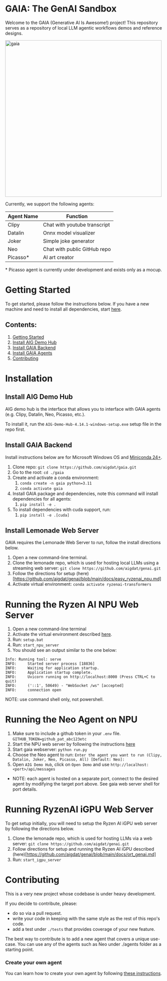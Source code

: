 # GAIA: The GenAI Sandbox

Welcome to the GAIA (Generative AI Is Awesome!) project! This repository serves as a repository of local LLM agentic workflows demos and reference designs.

<img src="https://github.com/aigdat/gaia/assets/4722733/0db60b9b-05d5-4732-a74e-f67bc9bdb61b" alt="gaia" width="500">

Currently, we support the following agents:

| Agent Name | Function                     |
| ---------- | ---------------------------- |
|   Clipy    | Chat with youtube transcript |
|   Datalin  | Onnx model visualizer        |
|   Joker    | Simple joke generator        |
|    Neo     | Chat with public GitHub repo |
|  Picasso*  | AI art creator               |

\* Picasso agent is currently under development and exists only as a mocup.

# Getting Started

To get started, please follow the instructions below. If you have a new machine and need to install all dependencies, start [here](#).

## Contents:

1. [Getting Started](#getting-started)
1. [Install AIG Demo Hub](#install-aig-demo-hub)
1. [Install GAIA Backend](#install-gaia-backend)
1. [Install GAIA Agents](#install-gaia-agents)
1. [Contributing](#contributing)


# Installation

## Install AIG Demo Hub

AIG demo hub is the interface that allows you to interface with GAIA agents (e.g. Clipy, Datalin, Neo, Picasso, etc.).

To install it, run the `AIG-Demo-Hub-4.14.1-windows-setup.exe` setup file in the repo first.

## Install GAIA Backend

Install instructions below are for Microsoft Windows OS and [Miniconda 24+](https://docs.anaconda.com/free/miniconda/).

1. Clone repo: `git clone https://github.com/aigdat/gaia.git`
1. Go to the root: `cd ./gaia`
1. Create and activate a conda environment:
    1. `conda create -n gaia python=3.11`
    1. `conda activate gaia`
1. Install GAIA package and dependencies, note this command will install dependencies for all agents:
    1. `pip install -e .`
1. To install dependencies with cuda support, run:
    1. `pip install -e .[cuda]`

## Install Lemonade Web Server

GAIA requires the Lemonade Web Server to run, follow the install directions below.
1. Open a new command-line terminal.
1. Clone the lemonade repo, which is used for hosting local LLMs using a streaming web server: `git clone https://github.com/aigdat/genai.git`
1. Follow the directions for setup (here)[https://github.com/aigdat/genai/blob/main/docs/easy_ryzenai_npu.md]
1. Activate virtual environment: `conda activate ryzenai-transformers`

# Running the Ryzen AI NPU Web Server

1. Open a new command-line terminal
1. Activate the virtual environment described [here](#install-lemonade-web-server).
1. Run: `setup.bat`
1. Run: `start_npu_server`
1. You should see an output similar to the one below:

```
Info: Running tool: serve
INFO:     Started server process [18836]
INFO:     Waiting for application startup.
INFO:     Application startup complete.
INFO:     Uvicorn running on http://localhost:8000 (Press CTRL+C to quit)
INFO:     ('::1', 50649) - "WebSocket /ws" [accepted]
INFO:     connection open
```
NOTE: use command shell only, not powershell.

# Running the Neo Agent on NPU

1. Make sure to include a github token in your `.env` file.
`GITHUB_TOKEN=github_pat_abc123etc`
1. Start the NPU web server by following the instructions [here](#running-the-ryzen-ai-npu-web-server)
1. Start gaia webserver:  `python run.py`
1. Choose the Neo agent to run:
`Enter the agent you want to run (Clipy, Datalin, Joker, Neo, Picasso, All) [Default: Neo]: `
1. Open `AIG Demo Hub`, click on `Open Demo` and use `http://localhost:<port>/api/messages`
* NOTE: each agent is hosted on a separate port, connect to the desired agent by modifying the target port above. See gaia web server shell for port details.

# Running RyzenAI iGPU Web Server

To get setup initially, you will need to setup the Ryzen AI iGPU web server by following the directions below.
1. Clone the lemonade repo, which is used for hosting LLMs via a web server: `git clone https://github.com/aigdat/genai.git`
1. Follow directions for setup and running the Ryzen AI iGPU described (here)[https://github.com/aigdat/genai/blob/main/docs/ort_genai.md]
1. Run: `start_igpu_server`

# Contributing

This is a very new project whose codebase is under heavy development.

If you decide to contribute, please:

- do so via a pull request.
- write your code in keeping with the same style as the rest of this repo's code.
- add a test under `./tests` that provides coverage of your new feature.

The best way to contribute is to add a new agent that covers a unique use-case. You can use any of the agents such as Neo under ./agents folder as a starting point.

### Create your own agent
You can learn how to create your own agent by following [these instructions](https://learn.microsoft.com/en-us/azure/bot-service/bot-service-quickstart-create-bot).